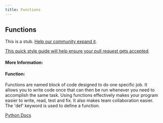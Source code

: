 ```yaml
---
title: Functions
---
```

## Functions

This is a stub. <a href='https://github.com/freecodecamp/guides/tree/master/src/pages/python/functions/index.md' target='_blank' rel='nofollow'>Help our community expand it</a>.

<a href='https://github.com/freecodecamp/guides/blob/master/README.md' target='_blank' rel='nofollow'>This quick style guide will help ensure your pull request gets accepted</a>.

<!-- The article goes here, in GitHub-flavored Markdown. Feel free to add YouTube videos, images, and CodePen/JSBin embeds  -->

#### More Information:
<!-- Please add any articles you think might be helpful to read before writing the article -->

#### Function:
Functions are named block of code designed to do one specific job. It allows you to write code once that can then be run whenever you need to accomplish the same task. Using functions effectively makes your program easier to write, read, test and fix. It also makes team collaboration easier. The 'def' keyword is used to define a function.

<a href='https://docs.python.org/2.0/ref/function.html'>Python Docs</a>

